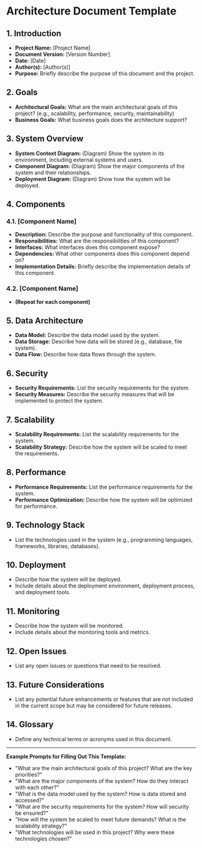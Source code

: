 # Architecture Document Template

## 1. Introduction

- **Project Name:** \[Project Name]
- **Document Version:** \[Version Number]
- **Date:** \[Date]
- **Author(s):** \[Author(s)]
- **Purpose:** Briefly describe the purpose of this document and the project.

## 2. Goals

- **Architectural Goals:** What are the main architectural goals of this project? (e.g., scalability, performance, security, maintainability)
- **Business Goals:** What business goals does the architecture support?

## 3. System Overview

- **System Context Diagram:** (Diagram) Show the system in its environment, including external systems and users.
- **Component Diagram:** (Diagram) Show the major components of the system and their relationships.
- **Deployment Diagram:** (Diagram) Show how the system will be deployed.

## 4. Components

### 4.1. \[Component Name]

- **Description:** Describe the purpose and functionality of this component.
- **Responsibilities:** What are the responsibilities of this component?
- **Interfaces:** What interfaces does this component expose?
- **Dependencies:** What other components does this component depend on?
- **Implementation Details:** Briefly describe the implementation details of this component.

### 4.2. \[Component Name]

- **(Repeat for each component)**

## 5. Data Architecture

- **Data Model:** Describe the data model used by the system.
- **Data Storage:** Describe how data will be stored (e.g., database, file system).
- **Data Flow:** Describe how data flows through the system.

## 6. Security

- **Security Requirements:** List the security requirements for the system.
- **Security Measures:** Describe the security measures that will be implemented to protect the system.

## 7. Scalability

- **Scalability Requirements:** List the scalability requirements for the system.
- **Scalability Strategy:** Describe how the system will be scaled to meet the requirements.

## 8. Performance

- **Performance Requirements:** List the performance requirements for the system.
- **Performance Optimization:** Describe how the system will be optimized for performance.

## 9. Technology Stack

- List the technologies used in the system (e.g., programming languages, frameworks, libraries, databases).

## 10. Deployment

- Describe how the system will be deployed.
- Include details about the deployment environment, deployment process, and deployment tools.

## 11. Monitoring

- Describe how the system will be monitored.
- Include details about the monitoring tools and metrics.

## 12. Open Issues

- List any open issues or questions that need to be resolved.

## 13. Future Considerations

- List any potential future enhancements or features that are not included in the current scope but may be considered for future releases.

## 14. Glossary

- Define any technical terms or acronyms used in this document.

---

**Example Prompts for Filling Out This Template:**

- "What are the main architectural goals of this project? What are the key priorities?"
- "What are the major components of the system? How do they interact with each other?"
- "What is the data model used by the system? How is data stored and accessed?"
- "What are the security requirements for the system? How will security be ensured?"
- "How will the system be scaled to meet future demands? What is the scalability strategy?"
- "What technologies will be used in this project? Why were these technologies chosen?"
